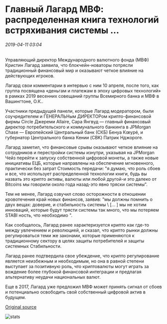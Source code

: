 # Главный Лагард МВФ: распределенная книга технологий встряхивания системы ...

###### 2019-04-11 03:04

Управляющий директор Международного валютного фонда (МВФ) Кристин Лагард заявила, что блокчейн-новаторы потрясли традиционный финансовый мир и оказывают четкое влияние на действующих игроков.

Лагард свои комментарии в интервью с ним 10 апреля, после того, как группа посвящена «деньгам и платежам в эпоху цифровых технологий» в рамках 2019 весенних совещаний группы Всемирного банка и МВФ в Вашингтоне, О.К..

Участники предыдущей панели, которые Лагард модератором, были соучредителем и ГЕНЕРАЛЬНым ДИРЕКТОРом крипто-финансовой фирмы Circle Джереми Allaire, Сара Янгвуд — главный финансовый директор потребительского и коммунального банкинга в JPMorgan Chase — Европейский Центральный банк (СКБ) Бенуа Кœурé, и губернатор Центрального банка Кении (CBK) Патрик Нджороге.

Лагард заметил, что финансовые срывы оказывают четкое влияние на сотрудников и перестройки системы изнутри, указывая на JPMorgan Чейз перейти к запуску собственной цифровой монеты, а также новые инициативы ЕЦБ, которые направлены на обеспечение мгновенного, практически без затрат Стоимость передачи: "я думаю, что роль сбоев и все, что использует распределенной технологии книги, будь вы назвать это крипто активы, валюты или любой другой-и это далеко от Bitcoins мы говорили около года назад-это явно тряски системы".

Тем не менее, Лагард озвучил слово осторожности в отношении кровотечения край новых финансов, заявив: "мы должны помнить о двух вещах: доверие, и стабильность системы \ [... \] мы не хотим инноваций, которые будут трясти системы так много, что мы потеряем STABI ность, что необходимо ".

Как сообщалось, Лагард ранее характеризуется крипто как где-то между увлечением и революцией, и сказал, что крипто рынки должны регулироваться теми же законами, которые применяются к традиционному сектору в целях защиты потребителей и защиты системных Стабильности.

Лагард ранее подтвердила свое убеждение, что крипто регулирование является неизбежным и необходимым, но она в равной степени выступает за позитивную роль, что криптовалюты могут играть за вождение более глубокой финансовой интеграции и предлагая альтернативу неудачи национальных валют.

Еще в 2017, Лагард уже предложил МВФ может принять сигнал от сбоев и потенциально освободить свой собственный цифровой актив в будущем.

[Original source](https://cointelegraph.com/news/imf-chief-lagarde-distributed-ledger-technologies-are-shaking-the-system)

![stats](https://c.statcounter.com/11760860/0/a89fa40b/1/ "stats")